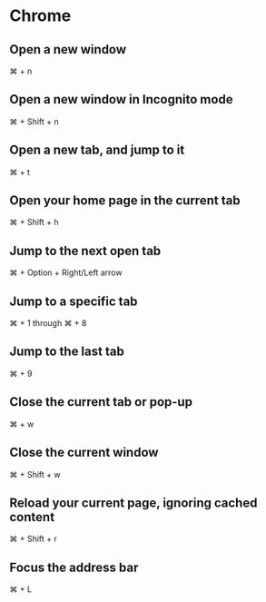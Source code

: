 # Chrome

## Open a new window

⌘ + n

## Open a new window in Incognito mode

⌘ + Shift + n

## Open a new tab, and jump to it

⌘ + t

## Open your home page in the current tab

⌘ + Shift + h

## Jump to the next open tab

⌘ + Option + Right/Left arrow

## Jump to a specific tab

⌘ + 1 through ⌘ + 8

## Jump to the last tab

⌘ + 9

## Close the current tab or pop-up

⌘ + w

## Close the current window

⌘ + Shift + w

## Reload your current page, ignoring cached content

⌘ + Shift + r

## Focus the address bar

⌘ + L
